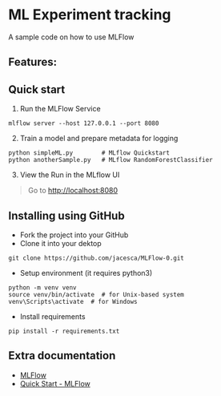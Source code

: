 # ML Experiment tracking
A sample code on how to use MLFlow

Features:
- 

## Quick start
1. Run the MLFlow Service
```
mlflow server --host 127.0.0.1 --port 8080
```
2. Train a model and prepare metadata for logging 
```
python simpleML.py        # MLflow Quickstart
python anotherSample.py   # MLflow RandomForestClassifier
```
3. View the Run in the MLflow UI
> Go to [http://localhost:8080](http://localhost:8080)

## Installing using GitHub
- Fork the project into your GitHub
- Clone it into your dektop
```
git clone https://github.com/jacesca/MLFlow-0.git
```
- Setup environment (it requires python3)
```
python -m venv venv
source venv/bin/activate  # for Unix-based system
venv\Scripts\activate  # for Windows
```
- Install requirements
```
pip install -r requirements.txt
```

## Extra documentation
- [MLFlow](https://mlflow.org/)
- [Quick Start - MLFlow](https://mlflow.org/docs/latest/getting-started/intro-quickstart/index.html)
